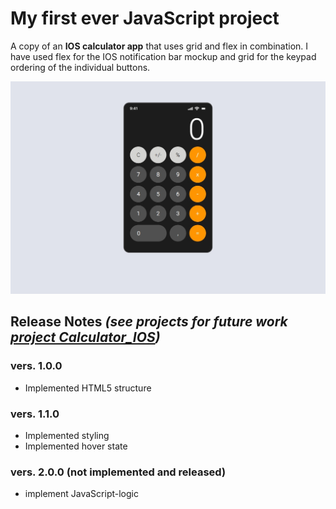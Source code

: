 # My first ever JavaScript project

A copy of an **IOS calculator app** that uses grid and flex in combination. I have used flex for the IOS notification bar mockup and grid for the keypad ordering of the individual buttons.

![preview of a IOS calculator clone](/Design/SnapShot.jpg)

## Release Notes **_(see projects for future work [project Calculator_IOS](https://github.com/users/LegendaryQuill/projects/2))_**

### vers. 1.0.0

- Implemented HTML5 structure

### vers. 1.1.0

- Implemented styling
- Implemented hover state

### vers. 2.0.0 (not implemented and released)

- implement JavaScript-logic
